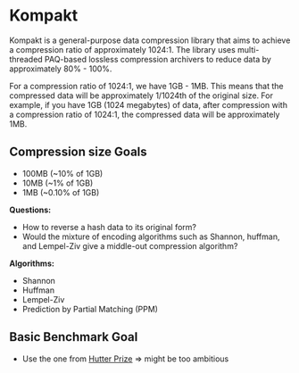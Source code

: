 # Kompakt

Kompakt is a general-purpose data compression library that aims to achieve a compression ratio of approximately 1024:1. The library uses multi-threaded PAQ-based lossless compression archivers to reduce data by approximately 80% - 100%.

For a compression ratio of 1024:1, we have 1GB - 1MB. This means that the compressed data will be approximately 1/1024th of the original size. For example, if you have 1GB (1024 megabytes) of data, after compression with a compression ratio of 1024:1, the compressed data will be approximately 1MB.

## Compression size Goals
- 100MB (~10% of 1GB)
- 10MB (~1% of 1GB)
- 1MB (~0.10% of 1GB)

**Questions:**

- How to reverse a hash data to its original form?
- Would the mixture of encoding algorithms such as Shannon, huffman, and Lempel-Ziv give a middle-out compression algorithm?

**Algorithms:**

- Shannon
- Huffman
- Lempel-Ziv
- Prediction by Partial Matching (PPM)



## Basic Benchmark Goal
 - Use the one from [Hutter Prize](http://prize.hutter1.net/) => might be too ambitious 
